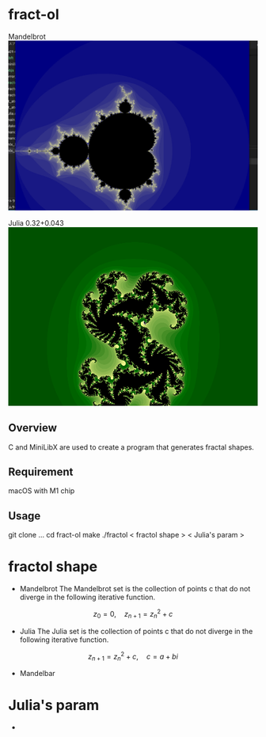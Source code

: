 # fract-ol
Mandelbrot
![gif](https://github.com/retakashi/fract-ol/blob/main/image/Mandelbrot.gif)

Julia 0.32+0.043
![gif](https://github.com/retakashi/fract-ol/blob/main/image/Julia.gif)

## Overview
C and MiniLibX are used to create a program that generates fractal shapes.

## Requirement
macOS with M1 chip
## Usage
git clone ...
cd fract-ol
make
./fractol < fractol shape > < Julia's param >
# fractol shape
- Mandelbrot
    The Mandelbrot set is the collection of points c that do not diverge in the following iterative function.
```math
    z_{0}=0, \quad z_{n+1}​=z_{n}^2​+c
```
- Julia
   The Julia set is the collection of points c that do not diverge in the following iterative function.
```math
    z_{n+1}​=z_{n}^2​+c, \quad c=a+bi
```
- Mandelbar
# Julia's param
- 
